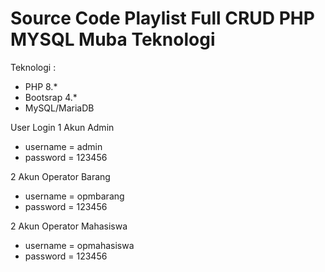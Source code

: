 # Source Code Playlist Full CRUD PHP MYSQL Muba Teknologi
Teknologi :
- PHP 8.*
- Bootsrap 4.*
- MySQL/MariaDB

User Login 
1 Akun Admin
- username = admin
- password = 123456

2 Akun Operator Barang
- username = opmbarang
- password = 123456

2 Akun Operator Mahasiswa
- username = opmahasiswa
- password = 123456